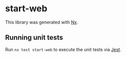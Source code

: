 # start-web

This library was generated with [Nx](https://nx.dev).

## Running unit tests

Run `nx test start-web` to execute the unit tests via [Jest](https://jestjs.io).

